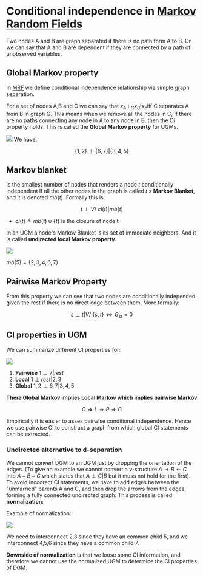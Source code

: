 # Conditional independence in [Markov Random Fields](markov_random_fields.md)

Two nodes A and B are graph separated if there is no path form A to B. Or we can say that A and B are dependent if they are connected by a path of unobserved variables.

## Global Markov property

In [MRF](markov_random_fields.md) we define conditional independence relationship via simple graph separation. 

For a set of nodes A,B and C we can say that $x_A \perp_G x_B | x_c​$ iff C separates A from B in graph G.  This means when we remove all the nodes in C, if there are no paths connecting any node in A to any node in B, then the Ci property holds. This is called the **Global Markov property** for UGMs.

![](../.images/machine_learning/markov_random_field_example.png)
We have:

$$\{  1,2 \} \perp \{ 6,7 \} | \{3, 4, 5 \}$$ 

## Markov blanket

Is the smallest number of nodes that renders a node $t​$ conditionally independent lf all the other nodes in the graph is called $t​$'s **Markov Blanket**, and it is denoted $mb(t)​$. Formally this is:

$$ t \perp V /\ cl(t)| mb(t) $$

* $cl(t) \triangleq mb(t) \cup \{t \}$ is the closure of node t

In an UGM a node's Markov Blanket is its set of immediate neighbors. And it is called **undirected local Markov property**. 

![](../.images/machine_learning/markov_random_field_example.png)

$mb(5) = \{2,3,4,6,7 \}​$

## Pairwise Markov Property

From this property we can see that two nodes are conditionally independed given the rest if there is no direct edge between them.  More formally:

$$ s \perp t | V /\ \{ s,t \} \iff G_{st} = 0 $$

## CI properties in UGM

We can summarize different CI properties for:

![](../.images/machine_learning/markov_random_field_example.png)

1. **Pairwise** $1 \perp 7 | rest$
2. **Local** $1 \perp rest | 2, 3$
3. **Global** $1,2 \perp 6,7 | 3,4,5$

**There Global Markov implies Local Markov which implies pairwise Markov**

$$
G \Rightarrow L \Rightarrow P \Rightarrow G
$$

Empirically it is easier to asses pairwise conditional independence. Hence we use pairwise CI to construct a graph from which global CI statements can be extracted. 

### Undirected alternative to d-separation

We cannot convert DGM to an UGM just by dropping the orientation of the edges. (To give an example we cannot convert a v-structure $A \rightarrow B \leftarrow C$ into $A-B-C$ which states that $A \perp C | B$ but it muss not hold for the first). To avoid inccorect CI statements, we have to add edges between the "unmarried" parents A and C, and then drop the arrows from the edges, forming a fully connected undirected graph. This process is called **normalization**:

Example of normalization:

![](../.images/machine_learning/ugm_normalization.png)

We need to interconnect 2,3 since they have an common child 5, and we interconnect 4,5,6 since they have a common child 7. 

**Downside of normalization** is that we loose some CI information, and therefore we cannot use the normalized UGM to determine the Ci properties of DGM. 


